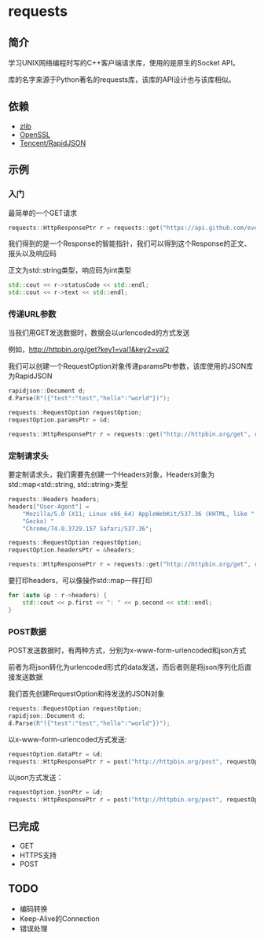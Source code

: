 # requests

## 简介

学习UNIX网络编程时写的C++客户端请求库，使用的是原生的Socket API。

库的名字来源于Python著名的requests库，该库的API设计也与该库相似。

## 依赖

* [zlib](https://zlib.net/)
* [OpenSSL](https://github.com/openssl/openssl)
* [Tencent/RapidJSON](https://github.com/Tencent/rapidjson)

## 示例

### 入门

最简单的一个GET请求

```C++
requests::HttpResponsePtr r = requests::get("https://api.github.com/events");
```

我们得到的是一个Response的智能指针，我们可以得到这个Response的正文、报头以及响应码

正文为std::string类型，响应码为int类型

```C++
std::cout << r->statusCode << std::endl;
std::cout << r->text << std::endl;
```

### 传递URL参数

当我们用GET发送数据时，数据会以urlencoded的方式发送

例如，http://httpbin.org/get?key1=val1&key2=val2

我们可以创建一个RequestOption对象传递paramsPtr参数，该库使用的JSON库为RapidJSON

```C++
rapidjson::Document d;
d.Parse(R"({"test":"test","hello":"world"})");

requests::RequestOption requestOption;
requestOption.paramsPtr = &d;

requests::HttpResponsePtr r = requests::get("http://httpbin.org/get", requestOption)
```

### 定制请求头

要定制请求头，我们需要先创建一个Headers对象，Headers对象为std::map<std::string, std::string>类型

```C++
requests::Headers headers;
headers["User-Agent"] =
    "Mozilla/5.0 (X11; Linux x86_64) AppleWebKit/537.36 (KHTML, like "
    "Gecko) "
    "Chrome/74.0.3729.157 Safari/537.36";

requests::RequestOption requestOption;
requestOption.headersPtr = &headers;

requests::HttpResponsePtr r = requests::get("http://httpbin.org/get", requestOption)
```

要打印headers，可以像操作std::map一样打印

```C++
for (auto &p : r->headers) {
    std::cout << p.first << ": " << p.second << std::endl;
}
```

### POST数据

POST发送数据时，有两种方式，分别为x-www-form-urlencoded和json方式

前者为将json转化为urlencoded形式的data发送，而后者则是将json序列化后直接发送数据

我们首先创建RequestOption和待发送的JSON对象

```C++
requests::RequestOption requestOption;
rapidjson::Document d;
d.Parse(R"({"test":"test","hello":"world"})");
```

以x-www-form-urlencoded方式发送:

```C++
requestOption.dataPtr = &d;
requests::HttpResponsePtr r = post("http://httpbin.org/post", requestOption);
```

以json方式发送：

```C++
requestOption.jsonPtr = &d;
requests::HttpResponsePtr r = post("http://httpbin.org/post", requestOption);
```

## 已完成

* GET
* HTTPS支持
* POST

## TODO

* 编码转换
* Keep-Alive的Connection
* 错误处理